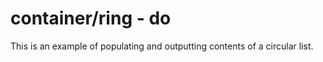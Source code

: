 # container/ring - do

This is an example of populating and outputting contents of a circular list.
